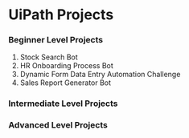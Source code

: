 # UiPath Projects

### Beginner Level Projects
1. Stock Search Bot
2. HR Onboarding Process Bot
3. Dynamic Form Data Entry Automation Challenge
4. Sales Report Generator Bot

### Intermediate Level Projects

### Advanced Level Projects

